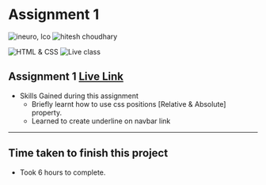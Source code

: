 # Assignment 1

![ineuro, lco](https://img.shields.io/badge/iNeuron-LCO-green)
![hitesh choudhary](https://img.shields.io/badge/Hitesh--Choudhary-Full--stack--JS--bootcamp-red)

![HTML & CSS](https://img.shields.io/badge/HTML-CSS-orange)
![Live class](https://img.shields.io/badge/LIVE--CLASS-PROJECT--1-lightgrey)

## Assignment 1 [Live Link](liveassignment01.netlify.app)

-   Skills Gained during this assignment
    -   Briefly learnt how to use css positions [Relative & Absolute] property.
    -   Learned to create underline on navbar link 

---

## Time taken to finish this project

-  Took 6 hours to complete.

